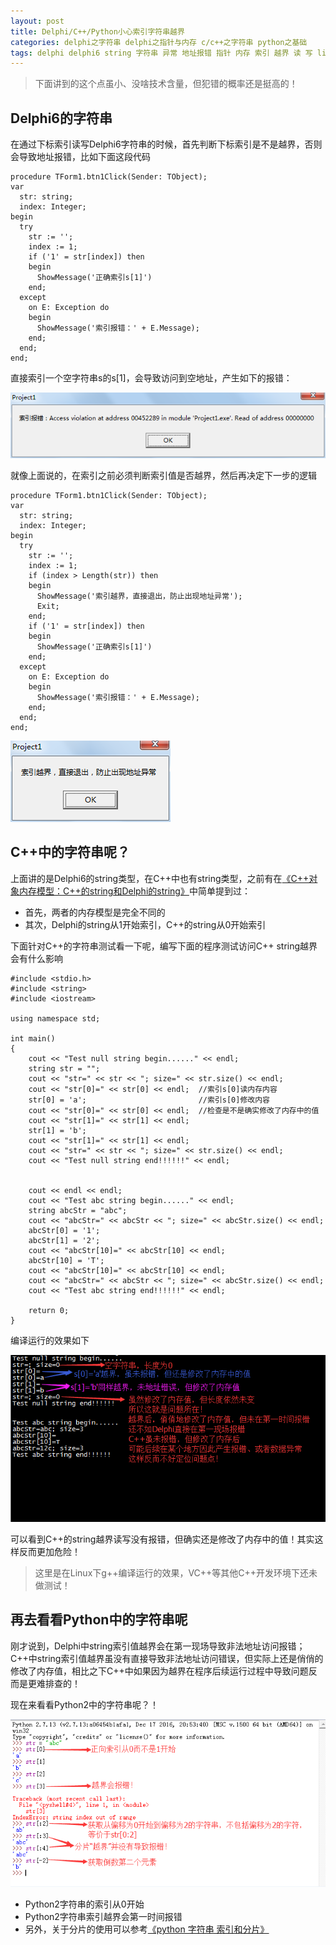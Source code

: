 ```yaml
---
layout: post
title: Delphi/C++/Python小心索引字符串越界
categories: delphi之字符串 delphi之指针与内存 c/c++之字符串 python之基础
tags: delphi delphi6 string 字符串 异常 地址报错 指针 内存 索引 越界 读 写 linux windows c++ python
---
```


>下面讲到的这个点虽小、没啥技术含量，但犯错的概率还是挺高的！

## Delphi6的字符串

在通过下标索引读写Delphi6字符串的时候，首先判断下标索引是不是越界，否则会导致地址报错，比如下面这段代码

```
procedure TForm1.btn1Click(Sender: TObject);
var
  str: string;
  index: Integer;
begin
  try
    str := '';
    index := 1;
    if ('1' = str[index]) then
    begin
      ShowMessage('正确索引s[1]')
    end;
  except
    on E: Exception do
    begin
      ShowMessage('索引报错：' + E.Message);
    end;
  end;
end;
```

直接索引一个空字符串s的s[1]，会导致访问到空地址，产生如下的报错：

![image](../media/image/2017-12-04/01.png)

就像上面说的，在索引之前必须判断索引值是否越界，然后再决定下一步的逻辑

```
procedure TForm1.btn1Click(Sender: TObject);
var
  str: string;
  index: Integer;
begin
  try
    str := '';
    index := 1;
    if (index > Length(str)) then
    begin
      ShowMessage('索引越界，直接退出，防止出现地址异常');
      Exit;
    end;
    if ('1' = str[index]) then
    begin
      ShowMessage('正确索引s[1]')
    end;
  except
    on E: Exception do
    begin
      ShowMessage('索引报错：' + E.Message);
    end;
  end;
end;
```

![image](../media/image/2017-12-04/02.png)

## C++中的字符串呢？

上面讲的是Delphi6的string类型，在C++中也有string类型，之前有在[《C++对象内存模型：C++的string和Delphi的string》](http://www.xumenger.com/cpp-delphi-string-20161116/)中简单提到过：

* 首先，两者的内存模型是完全不同的
* 其次，Delphi的string从1开始索引，C++的string从0开始索引

下面针对C++的字符串测试看一下呢，编写下面的程序测试访问C++ string越界会有什么影响

```
#include <stdio.h>
#include <string>
#include <iostream>

using namespace std;

int main()
{
    cout << "Test null string begin......" << endl;
    string str = "";
    cout << "str=" << str << "; size=" << str.size() << endl;
    cout << "str[0]=" << str[0] << endl;  //索引s[0]读内存内容
    str[0] = 'a';                         //索引s[0]修改内容
    cout << "str[0]=" << str[0] << endl;  //检查是不是确实修改了内存中的值
    cout << "str[1]=" << str[1] << endl;
    str[1] = 'b';
    cout << "str[1]=" << str[1] << endl;
    cout << "str=" << str << "; size=" << str.size() << endl;
    cout << "Test null string end!!!!!!" << endl;

   
    cout << endl << endl; 
    cout << "Test abc string begin......" << endl;
    string abcStr = "abc";
    cout << "abcStr=" << abcStr << "; size=" << abcStr.size() << endl;
    abcStr[0] = '1';
    abcStr[1] = '2';
    cout << "abcStr[10]=" << abcStr[10] << endl;
    abcStr[10] = 'T';
    cout << "abcStr[10]=" << abcStr[10] << endl;
    cout << "abcStr=" << abcStr << "; size=" << abcStr.size() << endl;
    cout << "Test abc string end!!!!!!" << endl;

    return 0;
}
```

编译运行的效果如下

![image](../media/image/2017-12-04/03.png)

可以看到C++的string越界读写没有报错，但确实还是修改了内存中的值！其实这样反而更加危险！

>这里是在Linux下g++编译运行的效果，VC++等其他C++开发环境下还未做测试！

## 再去看看Python中的字符串呢

刚才说到，Delphi中string索引值越界会在第一现场导致非法地址访问报错；C++中string索引值越界虽没有直接导致非法地址访问错误，但实际上还是俏俏的修改了内存值，相比之下C++中如果因为越界在程序后续运行过程中导致问题反而是更难排查的！

现在来看看Python2中的字符串呢？！

![image](../media/image/2017-12-04/04.png)

* Python2字符串的索引从0开始
* Python2字符串索引越界会第一时间报错
* 另外，关于分片的使用可以参考[《python 字符串 索引和分片》](https://www.cnblogs.com/roicel/archive/2013/03/19/2970137.html)
